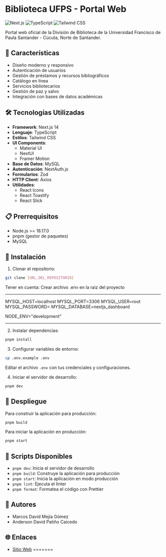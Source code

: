 # Biblioteca UFPS - Portal Web

![Next.js](https://img.shields.io/badge/Next.js-14.0.2-black?style=for-the-badge&logo=next.js&logoColor=white)
![TypeScript](https://img.shields.io/badge/TypeScript-5.2.2-blue?style=for-the-badge&logo=typescript&logoColor=white)
![Tailwind CSS](https://img.shields.io/badge/Tailwind_CSS-3.3.3-38B2AC?style=for-the-badge&logo=tailwind-css&logoColor=white)

Portal web oficial de la División de Biblioteca de la Universidad Francisco de Paula Santander - Cúcuta, Norte de Santander.

## 🚀 Características

- Diseño moderno y responsivo
- Autenticación de usuarios
- Gestión de préstamos y recursos bibliográficos
- Catálogo en línea
- Servicios bibliotecarios
- Gestión de paz y salvo
- Integración con bases de datos académicas

## 🛠️ Tecnologías Utilizadas

- **Framework**: Next.js 14
- **Lenguaje**: TypeScript
- **Estilos**: Tailwind CSS
- **UI Components**: 
  - Material UI
  - NextUI
  - Framer Motion
- **Base de Datos**: MySQL
- **Autenticación**: NextAuth.js
- **Formularios**: Zod
- **HTTP Client**: Axios
- **Utilidades**:
  - React Icons
  - React Toastify
  - React Slick

## 📋 Prerrequisitos

- Node.js >= 18.17.0
- pnpm (gestor de paquetes)
- MySQL

## 🔧 Instalación

1. Clonar el repositorio:
```bash
git clone [URL_DEL_REPOSITORIO]
```
Tener en cuenta: Crear archivo .env en la raiz del proyecto 
_______________________________
MYSQL_HOST=localhost
MYSQL_PORT=3306
MYSQL_USER=root
MYSQL_PASSWORD=
MYSQL_DATABASE=nextjs_dashboard

NODE_ENV="development"
_______________________________

2. Instalar dependencias:
```bash
pnpm install
```

3. Configurar variables de entorno:
```bash
cp .env.example .env
```
Editar el archivo `.env` con tus credenciales y configuraciones.

4. Iniciar el servidor de desarrollo:
```bash
pnpm dev
```

## 🚀 Despliegue

Para construir la aplicación para producción:

```bash
pnpm build
```

Para iniciar la aplicación en producción:

```bash
pnpm start
```

## 📝 Scripts Disponibles

- `pnpm dev`: Inicia el servidor de desarrollo
- `pnpm build`: Construye la aplicación para producción
- `pnpm start`: Inicia la aplicación en modo producción
- `pnpm lint`: Ejecuta el linter
- `pnpm format`: Formatea el código con Prettier

## 👥 Autores

- Marcos David Mejía Gómez
- Anderson David Patiño Caicedo


## 🌐 Enlaces

- [Sitio Web](https://biblioteca.ufps.edu.co)
=======
